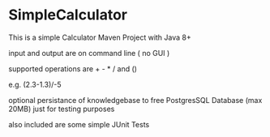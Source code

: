 # SimpleCalculator

This is a simple Calculator Maven Project with Java 8+

input and output are on command line ( no GUI )

supported operations are + - * / and () 

e.g. (2.3-1.3)/-5

optional persistance of knowledgebase to free PostgresSQL Database (max 20MB) just for testing purposes

also included are some simple JUnit Tests
